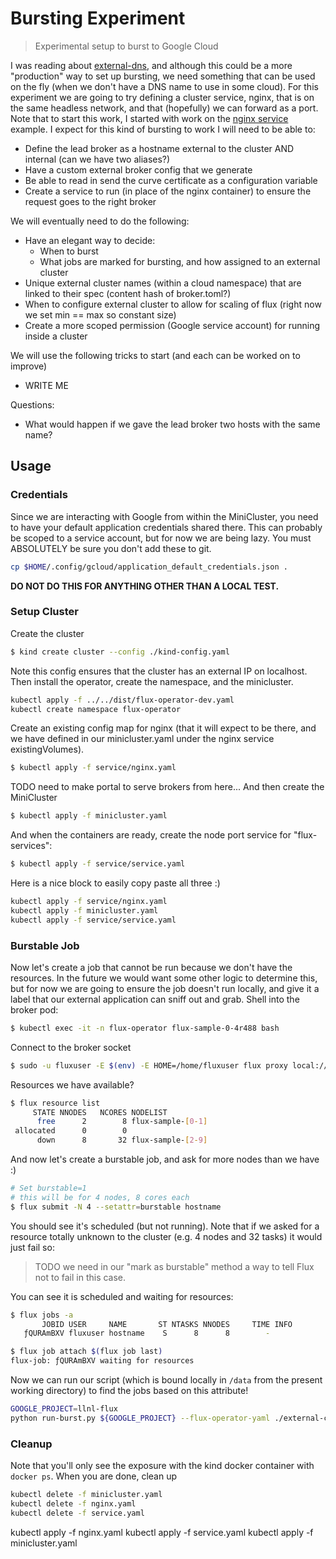 # Bursting Experiment

> Experimental setup to burst to Google Cloud

I was reading about [external-dns](https://github.com/kubernetes-sigs/external-dns), 
and although this could be a more "production" way to set up bursting, we need something that
can be used on the fly (when we don't have a DNS name to use in some cloud). For this
experiment we are going to try defining a cluster service, nginx, that is on the same
headless network, and that (hopefully) we can forward as a port. Note that to start this
work, I started with work on the [nginx service](../../services/sidecar/nginx/) example.
I expect for this kind of bursting to work I will need to be able to:

 - Define the lead broker as a hostname external to the cluster AND internal (can we have two aliases?)
 - Have a custom external broker config that we generate
 - Be able to read in send the curve certificate as a configuration variable
 - Create a service to run (in place of the nginx container) to ensure the request goes to the right broker

We will eventually need to do the following:

 - Have an elegant way to decide:
   - When to burst
   - What jobs are marked for bursting, and how assigned to an external cluster
 - Unique external cluster names (within a cloud namespace) that are linked to their spec (content hash of broker.toml?)
 - When to configure external cluster to allow for scaling of flux (right now we set min == max so constant size)
 - Create a more scoped permission (Google service account) for running inside a cluster

We will use the following tricks to start (and each can be worked on to improve)

 - WRITE ME

Questions:

 - What would happen if we gave the lead broker two hosts with the same name?

## Usage

### Credentials

Since we are interacting with Google from within the MiniCluster, you need to have your default application credentials
shared there. This can probably be scoped to a service account, but for now we are being lazy. You must ABSOLUTELY
be sure you don't add these to git.

```bash
cp $HOME/.config/gcloud/application_default_credentials.json .
```

**DO NOT DO THIS FOR ANYTHING OTHER THAN A LOCAL TEST.**

### Setup Cluster

Create the cluster

```bash
$ kind create cluster --config ./kind-config.yaml
```

Note this config ensures that the cluster has an external IP on localhost.
Then install the operator, create the namespace, and the minicluster.

```bash
kubectl apply -f ../../dist/flux-operator-dev.yaml
kubectl create namespace flux-operator
```

Create an existing config map for nginx (that it will expect to be there, and we 
have defined in our minicluster.yaml under the nginx service existingVolumes).

```bash
$ kubectl apply -f service/nginx.yaml
```

TODO need to make portal to serve brokers from here...
And then create the MiniCluster

```bash
$ kubectl apply -f minicluster.yaml
```

And when the containers are ready, create the node port service for "flux-services":

```bash
$ kubectl apply -f service/service.yaml
```

Here is a nice block to easily copy paste all three :)

```bash
kubectl apply -f service/nginx.yaml
kubectl apply -f minicluster.yaml
kubectl apply -f service/service.yaml
```

### Burstable Job

Now let's create a job that cannot be run because we don't have the resources. In the future we would want some other logic to determine
this, but for now we are going to ensure the job doesn't run locally, and give it a label that our external application can sniff out and grab. Shell into the broker pod:

```bash
$ kubectl exec -it -n flux-operator flux-sample-0-4r488 bash
```
Connect to the broker socket

```bash
$ sudo -u fluxuser -E $(env) -E HOME=/home/fluxuser flux proxy local:///run/flux/local bash
```

Resources we have available?

```bash
$ flux resource list
     STATE NNODES   NCORES NODELIST
      free      2        8 flux-sample-[0-1]
 allocated      0        0 
      down      8       32 flux-sample-[2-9]
```

And now let's create a burstable job, and ask for more nodes than we have :)

```bash
# Set burstable=1
# this will be for 4 nodes, 8 cores each
$ flux submit -N 4 --setattr=burstable hostname
```

You should see it's scheduled (but not running). Note that if we asked for a resource totally unknown
to the cluster (e.g. 4 nodes and 32 tasks) it would just fail so:

> TODO we need in our "mark as burstable" method a way to tell Flux not to fail in this case.

You can see it is scheduled and waiting for resources:

```bash
$ flux jobs -a
       JOBID USER     NAME       ST NTASKS NNODES     TIME INFO
   ƒQURAmBXV fluxuser hostname    S      8      8        - 
```
```bash
$ flux job attach $(flux job last)
flux-job: ƒQURAmBXV waiting for resources  
```

Now we can run our script (which is bound locally in `/data` from the present working directory) to find the jobs based on this attribute!

```bash
GOOGLE_PROJECT=llnl-flux
python run-burst.py ${GOOGLE_PROJECT} --flux-operator-yaml ./external-config/flux-operator-dev.yaml
```

### Cleanup

Note that you'll only see the exposure with the kind docker container with `docker ps`.
When you are done, clean up

```bash
kubectl delete -f minicluster.yaml
kubectl delete -f nginx.yaml
kubectl delete -f service.yaml
```

kubectl apply -f nginx.yaml
kubectl apply -f service.yaml
kubectl apply -f minicluster.yaml


